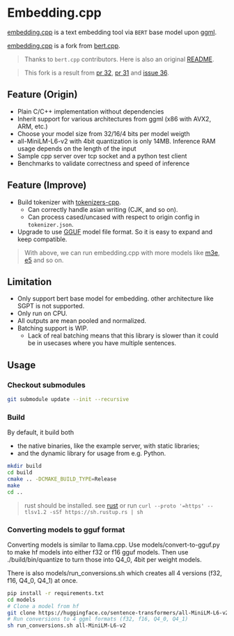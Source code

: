 # Embedding.cpp

[embedding.cpp](https://github.com/FFengIll/embedding.cpp) is a text embedding tool via `BERT` base model upon [ggml](https://github.com/ggerganov/ggml).

[embedding.cpp](https://github.com/FFengIll/embedding.cpp) is a fork from [bert.cpp](https://github.com/skeskinen/bert.cpp).

> Thanks to `bert.cpp` contributors. Here is also an original [README](./README.origin.md).


> This fork is a result from [pr 32](https://github.com/skeskinen/bert.cpp/pull/32), [pr 31](https://github.com/skeskinen/bert.cpp/pull/31) and [issue 36](https://github.com/skeskinen/bert.cpp/issues/36#issuecomment-1731338977).

## Feature (Origin)
* Plain C/C++ implementation without dependencies
* Inherit support for various architectures from ggml (x86 with AVX2, ARM, etc.)
* Choose your model size from 32/16/4 bits per model weigth
* all-MiniLM-L6-v2 with 4bit quantization is only 14MB. Inference RAM usage depends on the length of the input
* Sample cpp server over tcp socket and a python test client
* Benchmarks to validate correctness and speed of inference

## Feature (Improve)
* Build tokenizer with [tokenizers-cpp](https://github.com/mlc-ai/tokenizers-cpp).
  * Can correctly handle asian writing (CJK, and so on).
  * Can process cased/uncased with respect to origin config in `tokenizer.json`.
* Upgrade to use [GGUF](https://github.com/philpax/ggml/blob/gguf-spec/docs/gguf.md) model file format. So it is easy to expand and keep compatible.

> With above, we can run embedding.cpp with more models like [m3e](), [e5]() and so on.

## Limitation
* Only support bert base model for embedding. other architecture like SGPT is not supported.
* Only run on CPU.
* All outputs are mean pooled and normalized.
* Batching support is WIP. 
  * Lack of real batching means that this library is slower than it could be in usecases where you have multiple sentences.

## Usage

### Checkout submodules
```sh
git submodule update --init --recursive
```

### Build
By default, it build both
- the native binaries, like the example server, with static libraries;
- and the dynamic library for usage from e.g. Python.

```sh
mkdir build
cd build
cmake .. -DCMAKE_BUILD_TYPE=Release
make
cd ..
```

> rust should be installed.
> see [rust](https://www.rust-lang.org/tools/install) 
> or run `curl --proto '=https' --tlsv1.2 -sSf https://sh.rustup.rs | sh`


### Converting models to gguf format
Converting models is similar to llama.cpp. Use models/convert-to-gguf.py to make hf models into either f32 or f16 gguf models. 
Then use ./build/bin/quantize to turn those into Q4_0, 4bit per weight models.

There is also models/run_conversions.sh which creates all 4 versions (f32, f16, Q4_0, Q4_1) at once.
```sh
pip install -r requirements.txt
cd models
# Clone a model from hf
git clone https://huggingface.co/sentence-transformers/all-MiniLM-L6-v2
# Run conversions to 4 ggml formats (f32, f16, Q4_0, Q4_1)
sh run_conversions.sh all-MiniLM-L6-v2
```